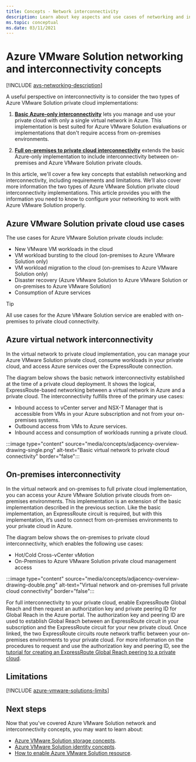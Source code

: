 ```yaml
---
title: Concepts - Network interconnectivity
description: Learn about key aspects and use cases of networking and interconnectivity in Azure VMware Solution.
ms.topic: conceptual
ms.date: 03/11/2021
---
```


# Azure VMware Solution networking and interconnectivity concepts

[!INCLUDE [avs-networking-description](includes/azure-vmware-solution-networking-description.md)]

A useful perspective on interconnectivity is to consider the two types of Azure VMware Solution private cloud implementations:

1. [**Basic Azure-only interconnectivity**](#azure-virtual-network-interconnectivity) lets you manage and use your private cloud with only a single virtual network in Azure. This implementation is best suited for Azure VMware Solution evaluations or implementations that don't require access from on-premises environments.

1. [**Full on-premises to private cloud interconnectivity**](#on-premises-interconnectivity) extends the basic Azure-only implementation to include interconnectivity between on-premises and Azure VMware Solution private clouds.
 
In this article, we'll cover a few key concepts that establish networking and interconnectivity, including requirements and limitations. We’ll also cover more information the two types of Azure VMware Solution private cloud interconnectivity implementations. This article provides you with the information you need to know to configure your networking to work with Azure VMware Solution properly.

## Azure VMware Solution private cloud use cases

The use cases for Azure VMware Solution private clouds include:
- New VMware VM workloads in the cloud
- VM workload bursting to the cloud (on-premises to Azure VMware Solution only)
- VM workload migration to the cloud (on-premises to Azure VMware Solution only)
- Disaster recovery (Azure VMware Solution to Azure VMware Solution or on-premises to Azure VMware Solution)
- Consumption of Azure services

> [!TIP]
> All use cases for the Azure VMware Solution service are enabled with on-premises to private cloud connectivity.

## Azure virtual network interconnectivity

In the virtual network to private cloud implementation, you can manage your Azure VMware Solution private cloud, consume workloads in your private cloud, and access Azure services over the ExpressRoute connection. 

The diagram below shows the basic network interconnectivity established at the time of a private cloud deployment. It shows the logical, ExpressRoute-based networking between a virtual network in Azure and a private cloud. The interconnectivity fulfills three of the primary use cases:
* Inbound access to vCenter server and NSX-T Manager that is accessible from VMs in your Azure subscription and not from your on-premises systems. 
* Outbound access from VMs to Azure services. 
* Inbound access and consumption of workloads running a private cloud.

:::image type="content" source="media/concepts/adjacency-overview-drawing-single.png" alt-text="Basic virtual network to private cloud connectivity" border="false":::

## On-premises interconnectivity

In the virtual network and on-premises to full private cloud implementation, you can access your Azure VMware Solution private clouds from on-premises environments. This implementation is an extension of the basic implementation described in the previous section. Like the basic implementation, an ExpressRoute circuit is required, but with this implementation, it’s used to connect from on-premises environments to your private cloud in Azure. 

The diagram below shows the on-premises to private cloud interconnectivity, which enables the following use cases:
* Hot/Cold Cross-vCenter vMotion
* On-Premises to Azure VMware Solution private cloud management access

:::image type="content" source="media/concepts/adjacency-overview-drawing-double.png" alt-text="Virtual network and on-premises full private cloud connectivity" border="false":::

For full interconnectivity to your private cloud, enable ExpressRoute Global Reach and then request an authorization key and private peering ID for Global Reach in the Azure portal. The authorization key and peering ID are used to establish Global Reach between an ExpressRoute circuit in your subscription and the ExpressRoute circuit for your new private cloud. Once linked, the two ExpressRoute circuits route network traffic between your on-premises environments to your private cloud.  For more information on the procedures to request and use the authorization key and peering ID, see the [tutorial for creating an ExpressRoute Global Reach peering to a private cloud](tutorial-expressroute-global-reach-private-cloud.md).

## Limitations
[!INCLUDE [azure-vmware-solutions-limits](includes/azure-vmware-solutions-limits.md)]

## Next steps 

Now that you've covered Azure VMware Solution network and interconnectivity concepts, you may want to learn about:

- [Azure VMware Solution storage concepts](concepts-storage.md).
- [Azure VMware Solution identity concepts](concepts-identity.md).
- [How to enable Azure VMware Solution resource](enable-azure-vmware-solution.md).

<!-- LINKS - external -->
[enable Global Reach]: ../expressroute/expressroute-howto-set-global-reach.md

<!-- LINKS - internal -->
[concepts-upgrades]: ./concepts-upgrades.md
[concepts-storage]: ./concepts-storage.md
